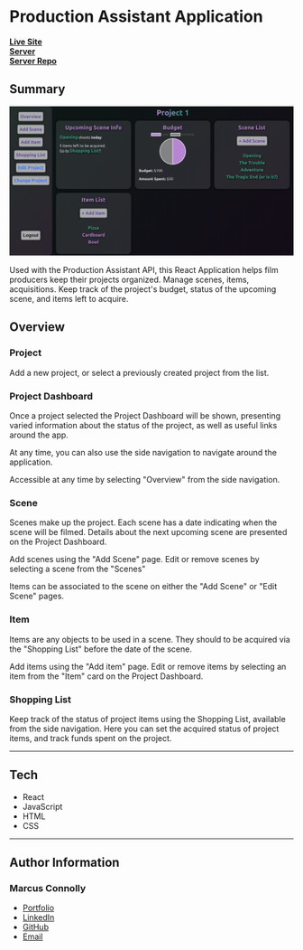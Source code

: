 # Production Assistant Application

**[Live Site](https://production-assistant.vercel.app/)**   
**[Server](https://production-assistant-server.herokuapp.com)**  
**[Server Repo](https://github.com/marcuses101/Production-Assistant-Server)**

## Summary

![application](./frontend-screen.png) 

Used with the Production Assistant API, this React Application helps film producers keep their projects organized. Manage scenes, items, acquisitions. Keep track of the project's budget, status of the upcoming scene, and items left to acquire. 

## Overview

### Project

Add a new project, or select a previously created project from the list.

### Project Dashboard

Once a project selected the Project Dashboard will be shown, presenting varied information about the status of the project, as well as useful links around the app.

At any time, you can also use the side navigation to navigate around the application.

Accessible at any time by selecting "Overview" from the side navigation.

### Scene

Scenes make up the project. Each scene has a date indicating when the scene will be filmed. 
Details about the next upcoming scene are presented on the Project Dashboard.

Add scenes using the "Add Scene" page.
Edit or remove scenes by selecting a scene from the "Scenes"

Items can be associated to the scene on either the "Add Scene" or "Edit Scene" pages.

### Item

Items are any objects to be used in a scene. They should to be acquired via the "Shopping List" before the date of the scene. 

Add items using the "Add item" page. 
Edit or remove items by selecting an item from the "Item" card on the Project Dashboard.

### Shopping List

Keep track of the status of project items using the Shopping List, available from the side navigation. Here you can set the acquired status of project items, and track funds spent on the project. 

---

## Tech

- React
- JavaScript
- HTML
- CSS

---

## Author Information

### Marcus Connolly

- [Portfolio](https://marcus-connolly.com)
- [LinkedIn](www.linkedin.com/in/marcus-connolly-web)
- [GitHub](www.github.com/marcuses101)
- [Email](mailto:mnjconnolly@gmail.com)
